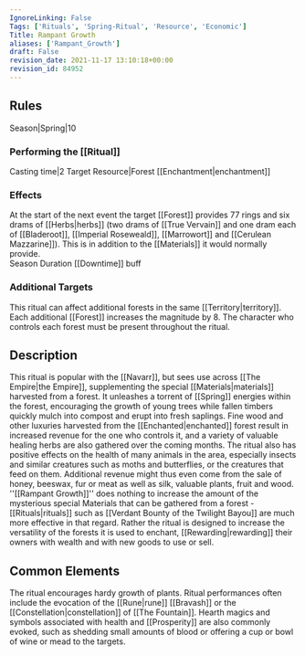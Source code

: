 ```yaml
---
IgnoreLinking: False
Tags: ['Rituals', 'Spring-Ritual', 'Resource', 'Economic']
Title: Rampant Growth
aliases: ['Rampant_Growth']
draft: False
revision_date: 2021-11-17 13:10:18+00:00
revision_id: 84952
---
```


## Rules
Season|Spring|10
### Performing the [[Ritual]]
Casting time|2 Target Resource|Forest
[[Enchantment|enchantment]]
### Effects
At the start of the next event the target [[Forest]] provides 77 rings and six drams of [[Herbs|herbs]] (two drams of [[True Vervain]] and one dram each of [[Bladeroot]], [[Imperial Roseweald]], [[Marrowort]] and [[Cerulean Mazzarine]]). This is in addition to the [[Materials]] it would normally provide.  
Season Duration
[[Downtime]] buff
### Additional Targets
This ritual can affect additional forests in the same [[Territory|territory]]. Each additional [[Forest]] increases the magnitude by 8. The character who controls each forest must be present throughout the ritual.
## Description
This ritual is popular with the [[Navarr]], but sees use across [[The Empire|the Empire]], supplementing the special [[Materials|materials]] harvested from a forest. It unleashes a torrent of [[Spring]] energies within the forest, encouraging the growth of young trees while fallen timbers quickly mulch into compost and erupt into fresh saplings. Fine wood and other luxuries harvested from the [[Enchanted|enchanted]] forest result in increased revenue for the one who controls it, and a variety of valuable healing herbs are also gathered over the coming months. 
The ritual also has positive effects on the health of many animals in the area, especially insects and similar creatures such as moths and butterflies, or the creatures that feed on them. Additional revenue might thus even come from the sale of honey, beeswax, fur or meat as well as silk, valuable plants, fruit and wood.
''[[Rampant Growth]]'' does nothing to increase the amount of the mysterious special Materials that can be gathered from a forest - [[Rituals|rituals]] such as [[Verdant Bounty of the Twilight Bayou]] are much more effective in that regard. Rather the ritual is designed to increase the versatility of the forests it is used to enchant, [[Rewarding|rewarding]] their owners with wealth and with new goods to use or sell.
## Common Elements
The ritual encourages hardy growth of plants. Ritual performances often include the evocation of the [[Rune|rune]] [[Bravash]] or the [[Constellation|constellation]] of [[The Fountain]]. Hearth magics and symbols associated with health and [[Prosperity]] are also commonly evoked, such as shedding small amounts of blood or offering a cup or bowl of wine or mead to the targets.